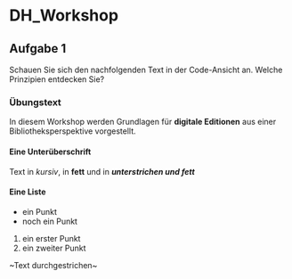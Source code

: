 # DH_Workshop

## Aufgabe 1
Schauen Sie sich den nachfolgenden Text in der Code-Ansicht an. Welche Prinzipien entdecken Sie?

### Übungstext
In diesem Workshop werden Grundlagen für **digitale Editionen** aus einer Bibliotheksperspektive vorgestellt.
#### Eine Unterüberschrift
Text in *kursiv*, in **fett** und in ***unterstrichen und fett*** 
#### Eine Liste 
- ein Punkt 
- noch ein Punkt
1. ein erster Punkt
2. ein zweiter Punkt

~Text durchgestrichen~

